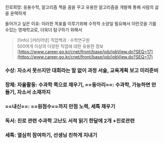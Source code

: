 진로희망: 응용수학, 알고리즘 책을 꿈을 꾸고 유용한 알고리즘을 개발해 통해 사람의 삶을 윤택하게

들어가고 싶은 이유: 이러한 목표를 이루기위해 수학적 소양일 필요해서 이런것을 기를 수있는 영재학교로, 더욱더 탐구하기 위해서

> [!info] [커리어넷] 직업백과 : 수학연구원  
> 500여개 이상의 다양한 직업에 대한 유용한 정보  
> [https://www.career.go.kr/cnet/front/base/job/jobView.do?SEQ=17](https://www.career.go.kr/cnet/front/base/job/jobView.do?SEQ=17)  

### 수상: 자소서 못쓰지만 대회라는 말 없이 과정 서술, 교육계획 보고 미리준비

### 창체: 자율활동: 수과학 쪽으로 채우기, ==**동아리**==: 수과학, 가능하면 만들기, 자소서 소재까지

### ==내신==: ==**원점수**==까지 만점 노력, 세특 채우기

### 독서: 진로 관련 수과학 고난도 서적 읽기 한달에 2개 +진로관련

### 세특: 열심히 참여하기, 선생님 친하게 지내기